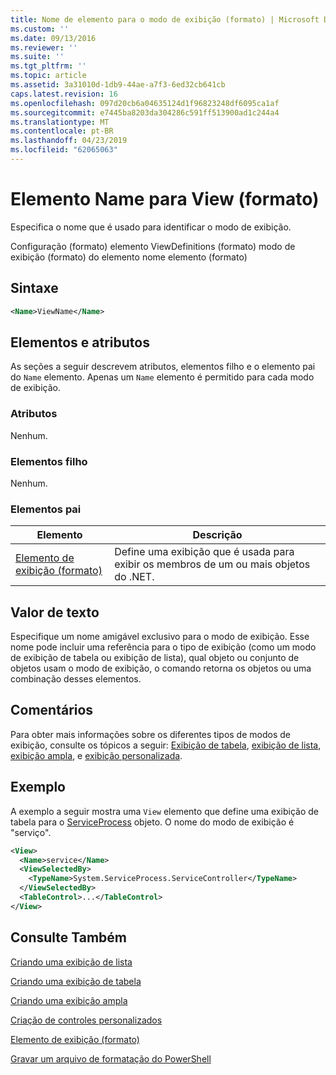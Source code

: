 ```yaml
---
title: Nome de elemento para o modo de exibição (formato) | Microsoft Docs
ms.custom: ''
ms.date: 09/13/2016
ms.reviewer: ''
ms.suite: ''
ms.tgt_pltfrm: ''
ms.topic: article
ms.assetid: 3a31010d-1db9-44ae-a7f3-6ed32cb641cb
caps.latest.revision: 16
ms.openlocfilehash: 097d20cb6a04635124d1f96823248df6095ca1af
ms.sourcegitcommit: e7445ba8203da304286c591ff513900ad1c244a4
ms.translationtype: MT
ms.contentlocale: pt-BR
ms.lasthandoff: 04/23/2019
ms.locfileid: "62065063"
---
```

# <a name="name-element-for-view-format"></a>Elemento Name para View (formato)

Especifica o nome que é usado para identificar o modo de exibição.

Configuração (formato) elemento ViewDefinitions (formato) modo de exibição (formato) do elemento nome elemento (formato)

## <a name="syntax"></a>Sintaxe

```xml
<Name>ViewName</Name>
```

## <a name="attributes-and-elements"></a>Elementos e atributos

As seções a seguir descrevem atributos, elementos filho e o elemento pai do `Name` elemento. Apenas um `Name` elemento é permitido para cada modo de exibição.

### <a name="attributes"></a>Atributos

Nenhum.

### <a name="child-elements"></a>Elementos filho

Nenhum.

### <a name="parent-elements"></a>Elementos pai

|Elemento|Descrição|
|-------------|-----------------|
|[Elemento de exibição (formato)](./view-element-format.md)|Define uma exibição que é usada para exibir os membros de um ou mais objetos do .NET.|

## <a name="text-value"></a>Valor de texto

Especifique um nome amigável exclusivo para o modo de exibição. Esse nome pode incluir uma referência para o tipo de exibição (como um modo de exibição de tabela ou exibição de lista), qual objeto ou conjunto de objetos usam o modo de exibição, o comando retorna os objetos ou uma combinação desses elementos.

## <a name="remarks"></a>Comentários

Para obter mais informações sobre os diferentes tipos de modos de exibição, consulte os tópicos a seguir: [Exibição de tabela](./creating-a-table-view.md), [exibição de lista](./creating-a-list-view.md), [exibição ampla](./creating-a-wide-view.md), e [exibição personalizada](./creating-custom-controls.md).

## <a name="example"></a>Exemplo

A exemplo a seguir mostra uma `View` elemento que define uma exibição de tabela para o [ServiceProcess](/dotnet/api/System.ServiceProcess.ServiceController) objeto. O nome do modo de exibição é "serviço".

```xml
<View>
  <Name>service</Name>
  <ViewSelectedBy>
    <TypeName>System.ServiceProcess.ServiceController</TypeName>
  </ViewSelectedBy>
  <TableControl>...</TableControl>
</View>

```

## <a name="see-also"></a>Consulte Também

[Criando uma exibição de lista](./creating-a-list-view.md)

[Criando uma exibição de tabela](./creating-a-table-view.md)

[Criando uma exibição ampla](./creating-a-wide-view.md)

[Criação de controles personalizados](./creating-custom-controls.md)

[Elemento de exibição (formato)](./view-element-format.md)

[Gravar um arquivo de formatação do PowerShell](./writing-a-powershell-formatting-file.md)
